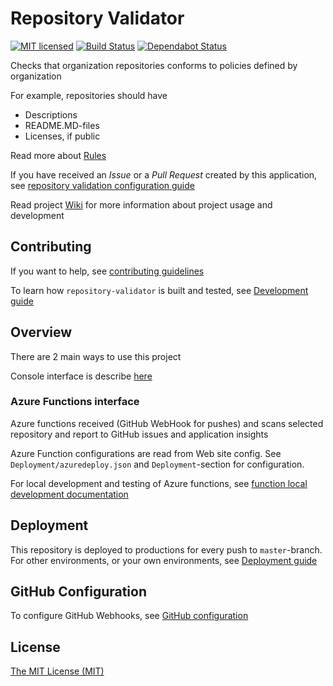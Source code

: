 # Repository Validator

[![MIT licensed](https://img.shields.io/badge/license-MIT-blue.svg)](./LICENSE)
[![Build Status](https://jenkins.protacon.cloud/buildStatus/icon?job=www.github.com/repository-validator/master)](https://jenkins.protacon.cloud/blue/organizations/jenkins/www.github.com%2Frepository-validator/activity)
[![Dependabot Status](https://api.dependabot.com/badges/status?host=github&repo=by-pinja/repository-validator)](https://dependabot.com)

Checks that organization repositories conforms to policies defined by organization

For example, repositories should have

* Descriptions
* README.MD-files
* Licenses, if public

Read more about [Rules](rules.md)

If you have received an *Issue* or a *Pull Request* created by this application, see
[repository validation configuration guide](https://github.com/by-pinja/repository-validator/wiki/Validation-Configuration)

Read project [Wiki](https://github.com/by-pinja/repository-validator/wiki) for
more information about project usage and development

## Contributing

If you want to help, see [contributing guidelines](CONTRIBUTING.md)

To learn how `repository-validator` is built and tested, see [Development guide](https://github.com/by-pinja/repository-validator/wiki/Development)

## Overview

There are 2 main ways to use this project

Console interface is describe [here](https://github.com/by-pinja/repository-validator/wiki/Console-Runner)

### Azure Functions interface

Azure functions received (GitHub WebHook for pushes) and scans selected
repository and report to GitHub issues and application insights

Azure Function configurations are read from Web site config.
See `Deployment/azuredeploy.json` and `Deployment`-section for configuration.

For local development and testing of Azure functions, see [function local development documentation](https://docs.microsoft.com/en-us/azure/azure-functions/functions-develop-local)

## Deployment

This repository is deployed to productions for every push to `master`-branch.
For other environments, or your own environments, see
[Deployment guide](https://github.com/by-pinja/repository-validator/wiki/Deployment)

## GitHub Configuration

To configure GitHub Webhooks, see [GitHub configuration](https://github.com/by-pinja/repository-validator/wiki/Github)

## License

[The MIT License (MIT)](LICENSE)
